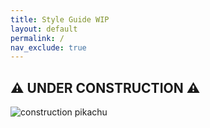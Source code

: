 ```yaml
---
title: Style Guide WIP
layout: default
permalink: /
nav_exclude: true
---
```


## :warning: UNDER CONSTRUCTION :warning:

![construction pikachu](/assets/images/construction.gif)